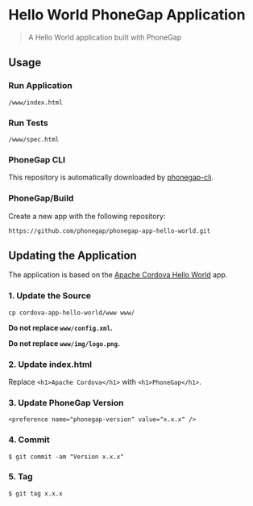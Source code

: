 # Hello World PhoneGap Application

> A Hello World application built with PhoneGap

## Usage

### Run Application

    /www/index.html

### Run Tests

    /www/spec.html

### PhoneGap CLI

This repository is automatically downloaded by [phonegap-cli][phonegap-cli-url].

### PhoneGap/Build

Create a new app with the following repository:

    https://github.com/phonegap/phonegap-app-hello-world.git

## Updating the Application

The application is based on the [Apache Cordova Hello World][cordova-app] app.

### 1. Update the Source

    cp cordova-app-hello-world/www www/

__Do not replace `www/config.xml`.__

__Do not replace `www/img/logo.png`.__

### 2. Update index.html

Replace `<h1>Apache Cordova</h1>` with `<h1>PhoneGap</h1>`.

### 3. Update PhoneGap Version

    <preference name="phonegap-version" value="x.x.x" />

### 4. Commit

    $ git commit -am "Version x.x.x"

### 5. Tag

    $ git tag x.x.x

[phonegap-cli-url]: http://github.com/mwbrooks/phonegap-cli
[cordova-app]: http://github.com/apache/cordova-app-hello-world

